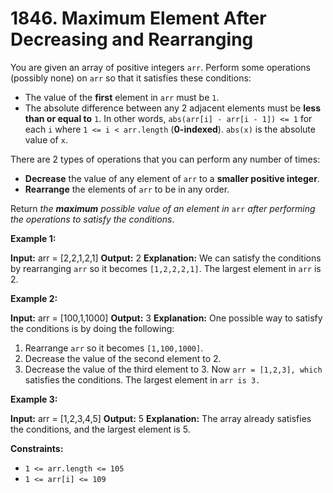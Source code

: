 # 1846. Maximum Element After Decreasing and Rearranging 

You are given an array of positive integers `arr`. Perform some operations (possibly none) on `arr` so that it satisfies these conditions:

- The value of the **first** element in `arr` must be `1`.
- The absolute difference between any 2 adjacent elements must be **less than or equal to** `1`. In other words, `abs(arr[i] - arr[i - 1]) <= 1` for each `i` where `1 <= i < arr.length` (**0-indexed**). `abs(x)` is the absolute value of `x`.

There are 2 types of operations that you can perform any number of times:

- **Decrease** the value of any element of `arr` to a **smaller positive integer**.
- **Rearrange** the elements of `arr` to be in any order.

Return _the **maximum** possible value of an element in_ `arr` _after performing the operations to satisfy the conditions_.

**Example 1:**

**Input:** arr = [2,2,1,2,1]
**Output:** 2
**Explanation:** 
We can satisfy the conditions by rearranging `arr` so it becomes `[1,2,2,2,1]`.
The largest element in `arr` is 2.

**Example 2:**

**Input:** arr = [100,1,1000]
**Output:** 3
**Explanation:** 
One possible way to satisfy the conditions is by doing the following:
1. Rearrange `arr` so it becomes `[1,100,1000]`.
2. Decrease the value of the second element to 2.
3. Decrease the value of the third element to 3.
Now `arr = [1,2,3], which` satisfies the conditions.
The largest element in `arr is 3.`

**Example 3:**

**Input:** arr = [1,2,3,4,5]
**Output:** 5
**Explanation:** The array already satisfies the conditions, and the largest element is 5.

**Constraints:**

- `1 <= arr.length <= 105`
- `1 <= arr[i] <= 109`